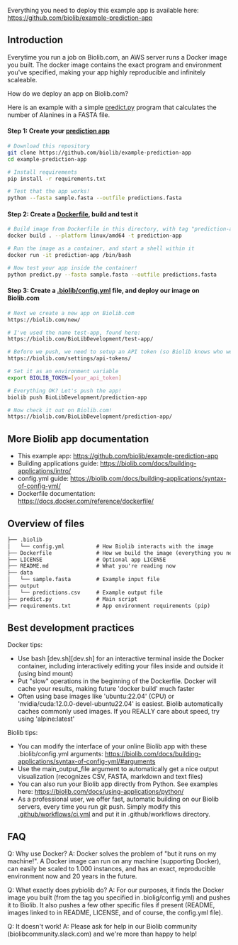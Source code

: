Everything you need to deploy this example app is available here:
https://github.com/biolib/example-prediction-app

## Introduction

Everytime you run a job on Biolib.com, an AWS server runs a Docker image you built. The docker image contains the exact program and environment you've specified, making your app highly reproducible and infinitely scaleable.

How do we deploy an app on Biolib.com?

Here is an example with a simple [predict.py](predict.py) program that calculates the number of Alanines in a FASTA file.

#### Step 1: Create your [prediction app](predict.py)

```bash
# Download this repository
git clone https://github.com/biolib/example-prediction-app
cd example-prediction-app

# Install requirements
pip install -r requirements.txt

# Test that the app works!
python --fasta sample.fasta --outfile predictions.fasta
```

#### Step 2: Create a [Dockerfile](Dockerfile), build and test it

```bash
# Build image from Dockerfile in this directory, with tag "prediction-app"
docker build . --platform linux/amd64 -t prediction-app

# Run the image as a container, and start a shell within it
docker run -it prediction-app /bin/bash

# Now test your app inside the container!
python predict.py --fasta sample.fasta --outfile predictions.fasta
```

#### Step 3: Create a [.biolib/config.yml](.biolib/config.yml) file, and deploy our image on Biolib.com

```bash
# Next we create a new app on Biolib.com
https://biolib.com/new/

# I've used the name test-app, found here:
https://biolib.com/BioLibDevelopment/test-app/

# Before we push, we need to setup an API token (so Biolib knows who we are)
https://biolib.com/settings/api-tokens/

# Set it as an environment variable
export BIOLIB_TOKEN=[your_api_token]

# Everything OK? Let's push the app!
biolib push BioLibDevelopment/prediction-app

# Now check it out on Biolib.com!
https://biolib.com/BioLibDevelopment/prediction-app/
```

## More Biolib app documentation
- This example app: https://github.com/biolib/example-prediction-app
- Building applications guide: https://biolib.com/docs/building-applications/intro/
- config.yml guide: https://biolib.com/docs/building-applications/syntax-of-config-yml/
- Dockerfile documentation: https://docs.docker.com/reference/dockerfile/

## Overview of files
```markdown
├── .biolib
│   └── config.yml          # How Biolib interacts with the image 
├── Dockerfile              # How we build the image (everything you need, code-wise)
├── LICENSE                 # Optional app LICENSE
├── README.md               # What you're reading now
├── data
│   └── sample.fasta        # Example input file
├── output
│   └── predictions.csv     # Example output file
├── predict.py              # Main script
├── requirements.txt        # App environment requirements (pip)
```

## Best development practices
Docker tips:
- Use bash [dev.sh][dev.sh] for an interactive terminal inside the Docker container, including interactively editing your files inside and outside it (using bind mount)
- Put "slow" operations in the beginning of the Dockerfile. Docker will cache your results, making future 'docker build' much faster
- Often using base images like 'ubuntu:22.04' (CPU) or 'nvidia/cuda:12.0.0-devel-ubuntu22.04' is easiest. Biolib automatically caches commonly used images. If you REALLY care about speed, try using 'alpine:latest'

Biolib tips:
- You can modify the interface of your online Biolib app with these .biolib/config.yml arguments: https://biolib.com/docs/building-applications/syntax-of-config-yml/#arguments
- Use the main_output_file argument to automatically get a nice output visualization (recognizes CSV, FASTA, markdown and text files)
- You can also run your Biolib app directly from Python. See examples here: https://biolib.com/docs/using-applications/python/
- As a professional user, we offer fast, automatic building on our Biolib servers, every time you run git push. Simply modify this [.github/workflows/ci.yml](https://github.com/biolibtech/app-musite/blob/develop/.github/workflows/ci.yml) and put it in .github/workflows directory.

## FAQ

Q: Why use Docker?
A: Docker solves the problem of "but it runs on my machine!". A Docker image can run on any machine (supporting Docker), can easily be scaled to 1.000 instances, and has an exact, reproducible environment now and 20 years in the future.

Q: What exactly does pybiolib do?
A: For our purposes, it finds the Docker image you built (from the tag you specified in .biolig/config.yml) and pushes it to Biolib. It also pushes a few other specific files if present (README, images linked to in README, LICENSE, and of course, the config.yml file).

Q: It doesn't work!
A: Please ask for help in our Biolib community (biolibcommunity.slack.com) and we're more than happy to help!
